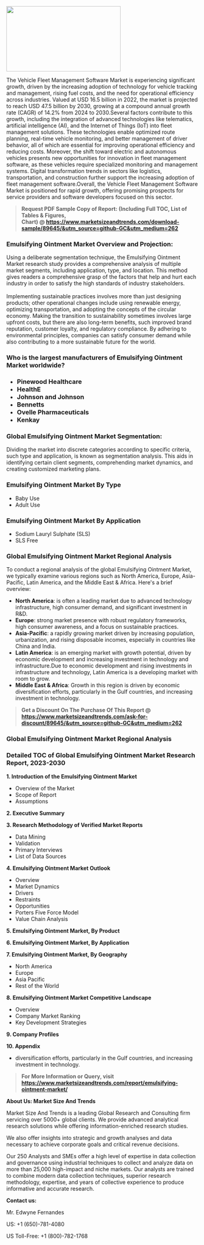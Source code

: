 <p><img class="alignnone size-medium wp-image-20088" src="https://ffe5etoiles.com/wp-content/uploads/2024/12/MST1-300x171.png" alt="" width="300" height="171" /></p>The Vehicle Fleet Management Software Market is experiencing significant growth, driven by the increasing adoption of technology for vehicle tracking and management, rising fuel costs, and the need for operational efficiency across industries. Valued at USD 16.5 billion in 2022, the market is projected to reach USD 47.5 billion by 2030, growing at a compound annual growth rate (CAGR) of 14.2% from 2024 to 2030.Several factors contribute to this growth, including the integration of advanced technologies like telematics, artificial intelligence (AI), and the Internet of Things (IoT) into fleet management solutions. These technologies enable optimized route planning, real-time vehicle monitoring, and better management of driver behavior, all of which are essential for improving operational efficiency and reducing costs. Moreover, the shift toward electric and autonomous vehicles presents new opportunities for innovation in fleet management software, as these vehicles require specialized monitoring and management systems. Digital transformation trends in sectors like logistics, transportation, and construction further support the increasing adoption of fleet management software.Overall, the Vehicle Fleet Management Software Market is positioned for rapid growth, offering promising prospects for service providers and software developers focused on this sector.</p><blockquote id="" class=""><strong>Request PDF Sample Copy of Report: (Including Full TOC, List of Tables &amp; Figures, Chart)&nbsp;@&nbsp;<strong><a href="https://www.marketsizeandtrends.com/download-sample/89645/&utm_source=github-GC&utm_medium=262" target="_blank">https://www.marketsizeandtrends.com/download-sample/89645/&utm_source=github-GC&utm_medium=262</a></strong></strong></blockquote><h3 id="" class="">Emulsifying Ointment Market&nbsp;Overview and Projection:</h3><p id="" class="">Using a deliberate segmentation technique, the Emulsifying Ointment Market research study provides a comprehensive analysis of multiple market segments, including application, type, and location. This method gives readers a comprehensive grasp of the factors that help and hurt each industry in order to satisfy the high standards of industry stakeholders. <br /> <br />Implementing sustainable practices involves more than just designing products; other operational changes include using renewable energy, optimizing transportation, and adopting the concepts of the circular economy. Making the transition to sustainability sometimes involves large upfront costs, but there are also long-term benefits, such improved brand reputation, customer loyalty, and regulatory compliance. By adhering to environmental principles, companies can satisfy consumer demand while also contributing to a more sustainable future for the world.</p><h3 id="" class="">Who is the largest manufacturers of&nbsp;Emulsifying Ointment Market worldwide?</h3><h3 class=""><p><ul><li>Pinewood Healthcare </li><li> HealthE </li><li> Johnson and Johnson </li><li> Bennetts </li><li> Ovelle Pharmaceuticals </li><li> Kenkay</li></ul></p></h3><h3 id="" class="">Global&nbsp;Emulsifying Ointment Market Segmentation:</h3><p id="" class="">Dividing the market into discrete categories according to specific criteria, such type and application, is known as segmentation analysis. This aids in identifying certain client segments, comprehending market dynamics, and creating customized marketing plans.</p><h3 id="" class="">Emulsifying Ointment Market&nbsp;By Type</h3><p><p><ul><li>Baby Use</li><li> Adult Use</p></li></ul></p></p><h3 id="" class="">Emulsifying Ointment Market&nbsp;By Application</h3><p class=""><p><ul><li>Sodium Lauryl Sulphate (SLS)</li><li> SLS Free</li></ul></p></p><h3 id="" class="">Global Emulsifying Ointment Market Regional Analysis</h3><p id="" class="">To conduct a regional analysis of the global Emulsifying Ointment Market, we typically examine various regions such as North America, Europe, Asia-Pacific, Latin America, and the Middle East &amp; Africa. Here's a brief overview:</p><ul><li><strong>North America</strong>: is often a leading market due to advanced technology infrastructure, high consumer demand, and significant investment in R&amp;D.</li><li><strong>Europe</strong>: strong market presence with robust regulatory frameworks, high consumer awareness, and a focus on sustainable practices.</li><li><strong>Asia-Pacific</strong>: a rapidly growing market driven by increasing population, urbanization, and rising disposable incomes, especially in countries like China and India.</li><li><strong>Latin America</strong>: is an emerging market with growth potential, driven by economic development and increasing investment in technology and infrastructure.Due to economic development and rising investments in infrastructure and technology, Latin America is a developing market with room to grow.</li><li><strong>Middle East &amp; Africa</strong>: Growth in this region is driven by economic diversification efforts, particularly in the Gulf countries, and increasing investment in technology.</li></ul><blockquote id="" class=""><strong>Get a Discount On The Purchase Of This Report @ <strong><a href="https://www.marketsizeandtrends.com/ask-for-discount/89645/&utm_source=github-GC&utm_medium=262" target="_blank">https://www.marketsizeandtrends.com/ask-for-discount/89645/&utm_source=github-GC&utm_medium=262</a></strong></strong></blockquote><h3 id="" class="">Global Emulsifying Ointment Market Regional Analysis</h3><h3 id="" class="">Detailed TOC of Global Emulsifying Ointment Market Research Report, 2023-2030</h3><p id="" class=""><strong>1. Introduction of the Emulsifying Ointment Market</strong></p><ul><li>Overview of the Market</li><li>Scope of Report</li><li>Assumptions</li></ul><p id="" class=""><strong>2. Executive Summary</strong></p><p id="" class=""><strong>3. Research Methodology of Verified Market Reports</strong></p><ul><li>Data Mining</li><li>Validation</li><li>Primary Interviews</li><li>List of Data Sources</li></ul><p id="" class=""><strong>4. Emulsifying Ointment Market Outlook</strong></p><ul><li>Overview</li><li>Market Dynamics</li><li>Drivers</li><li>Restraints</li><li>Opportunities</li><li>Porters Five Force Model</li><li>Value Chain Analysis</li></ul><p id="" class=""><strong>5. Emulsifying Ointment Market, By Product</strong></p><p id="" class=""><strong>6. Emulsifying Ointment Market, By Application</strong></p><p id="" class=""><strong>7. Emulsifying Ointment Market, By Geography</strong></p><ul><li>North America</li><li>Europe</li><li>Asia Pacific</li><li>Rest of the World</li></ul><p id="" class=""><strong>8. Emulsifying Ointment Market Competitive Landscape</strong></p><ul><li>Overview</li><li>Company Market Ranking</li><li>Key Development Strategies</li></ul><p id="" class=""><strong>9. Company Profiles</strong></p><p id="" class=""><strong>10. Appendix</strong></p><ul><li>diversification efforts, particularly in the Gulf countries, and increasing investment in technology.</li></ul><blockquote id="" class=""><strong>For More Information or Query, visit <strong><strong><a href="https://www.marketsizeandtrends.com/report/emulsifying-ointment-market/" target="_blank">https://www.marketsizeandtrends.com/report/emulsifying-ointment-market/</a></strong></strong></strong></blockquote><p id="" class=""><strong>About Us: Market Size And Trends</strong></p><p id="" class="">Market Size And Trends is a leading Global Research and Consulting firm servicing over 5000+ global clients. We provide advanced analytical research solutions while offering information-enriched research studies.</p><p id="" class="">We also offer insights into strategic and growth analyses and data necessary to achieve corporate goals and critical revenue decisions.</p><p id="" class="">Our 250 Analysts and SMEs offer a high level of expertise in data collection and governance using industrial techniques to collect and analyze data on more than 25,000 high-impact and niche markets. Our analysts are trained to combine modern data collection techniques, superior research methodology, expertise, and years of collective experience to produce informative and accurate research.</p><p id="" class=""><strong>Contact us:</strong></p><p id="" class="">Mr. Edwyne Fernandes</p><p id="" class="">US: +1 (650)-781-4080</p><p id="" class="">US Toll-Free: +1 (800)-782-1768</p>
